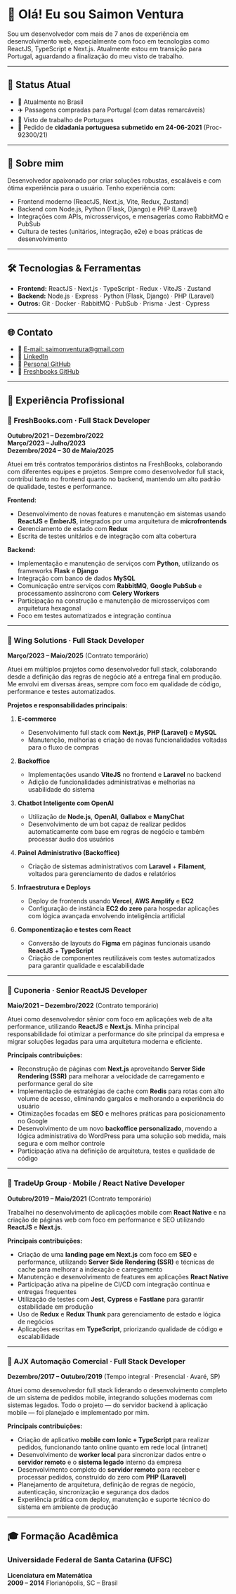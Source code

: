 # 👋 Olá! Eu sou Saimon Ventura

Sou um desenvolvedor com mais de 7 anos de experiência em desenvolvimento web, especialmente com foco em tecnologias como ReactJS, TypeScript e Next.js. Atualmente estou em transição para Portugal, aguardando a finalização do meu visto de trabalho.

---

## 🛂 Status Atual

- 📍 Atualmente no Brasil
- ✈️ Passagens compradas para Portugal (com datas remarcáveis)
- 📄 Visto de trabalho de Portugues
- 📜 Pedido de **cidadania portuguesa submetido em 24-06-2021** (Proc-92300/21)


---

## 🧠 Sobre mim

Desenvolvedor apaixonado por criar soluções robustas, escaláveis e com ótima experiência para o usuário. Tenho experiência com:

- Frontend moderno (ReactJS, Next.js, Vite, Redux, Zustand)
- Backend com Node.js, Python (Flask, Django) e PHP (Laravel)
- Integrações com APIs, microsserviços, e mensagerias como RabbitMQ e PubSub
- Cultura de testes (unitários, integração, e2e) e boas práticas de desenvolvimento

---

## 🛠️ Tecnologias & Ferramentas

- **Frontend:** ReactJS · Next.js · TypeScript · Redux · ViteJS · Zustand
- **Backend:** Node.js · Express · Python (Flask, Django) · PHP (Laravel)
- **Outros:** Git · Docker · RabbitMQ · PubSub · Prisma · Jest · Cypress

---

## 🌐 Contato

- 📧 [E-mail: saimonventura@gmail.com](mailto:saimonventura@gmail.com)
- 💼 [LinkedIn](https://www.linkedin.com/in/saimon-v-36703280/)
- 🐙 [Personal GitHub](https://github.com/saimonventura/saimon-cv)
- 🐙 [Freshbooks GitHub](https://github.com/Fresh-Saimon)


---

## 💼 Experiência Profissional

### 🏢 FreshBooks.com · Full Stack Developer  
**Outubro/2021 – Dezembro/2022**  
**Março/2023 – Julho/2023**  
**Dezembro/2024 – 30 de Maio/2025**

Atuei em três contratos temporários distintos na FreshBooks, colaborando com diferentes equipes e projetos. Sempre como desenvolvedor full stack, contribuí tanto no frontend quanto no backend, mantendo um alto padrão de qualidade, testes e performance.

**Frontend:**
- Desenvolvimento de novas features e manutenção em sistemas usando **ReactJS** e **EmberJS**, integrados por uma arquitetura de **microfrontends**
- Gerenciamento de estado com **Redux**
- Escrita de testes unitários e de integração com alta cobertura

**Backend:**
- Implementação e manutenção de serviços com **Python**, utilizando os frameworks **Flask** e **Django**
- Integração com banco de dados **MySQL**
- Comunicação entre serviços com **RabbitMQ**, **Google PubSub** e processamento assíncrono com **Celery Workers**
- Participação na construção e manutenção de microsserviços com arquitetura hexagonal
- Foco em testes automatizados e integração contínua

---

### 🏢 Wing Solutions · Full Stack Developer  
**Março/2023 – Maio/2025** (Contrato temporário)

Atuei em múltiplos projetos como desenvolvedor full stack, colaborando desde a definição das regras de negócio até a entrega final em produção. Me envolvi em diversas áreas, sempre com foco em qualidade de código, performance e testes automatizados.

**Projetos e responsabilidades principais:**

1. **E-commerce**  
   - Desenvolvimento full stack com **Next.js**, **PHP (Laravel)** e **MySQL**
   - Manutenção, melhorias e criação de novas funcionalidades voltadas para o fluxo de compras

2. **Backoffice**  
   - Implementações usando **ViteJS** no frontend e **Laravel** no backend
   - Adição de funcionalidades administrativas e melhorias na usabilidade do sistema

3. **Chatbot Inteligente com OpenAI**  
   - Utilização de **Node.js**, **OpenAI**, **Gallabox** e **ManyChat**
   - Desenvolvimento de um bot capaz de realizar pedidos automaticamente com base em regras de negócio e também processar áudio dos usuários

4. **Painel Administrativo (Backoffice)**  
   - Criação de sistemas administrativos com **Laravel** + **Filament**, voltados para gerenciamento de dados e relatórios

5. **Infraestrutura e Deploys**  
   - Deploy de frontends usando **Vercel**, **AWS Amplify** e **EC2**
   - Configuração de instância **EC2 do zero** para hospedar aplicações com lógica avançada envolvendo inteligência artificial

6. **Componentização e testes com React**  
   - Conversão de layouts do **Figma** em páginas funcionais usando **ReactJS** + **TypeScript**
   - Criação de componentes reutilizáveis com testes automatizados para garantir qualidade e escalabilidade

---

### 🏢 Cuponeria · Senior ReactJS Developer  
**Maio/2021 – Dezembro/2022** (Contrato temporário)

Atuei como desenvolvedor sênior com foco em aplicações web de alta performance, utilizando **ReactJS** e **Next.js**. Minha principal responsabilidade foi otimizar a performance do site principal da empresa e migrar soluções legadas para uma arquitetura moderna e eficiente.

**Principais contribuições:**

- Reconstrução de páginas com **Next.js** aproveitando **Server Side Rendering (SSR)** para melhorar a velocidade de carregamento e performance geral do site
- Implementação de estratégias de cache com **Redis** para rotas com alto volume de acesso, eliminando gargalos e melhorando a experiência do usuário
- Otimizações focadas em **SEO** e melhores práticas para posicionamento no Google
- Desenvolvimento de um novo **backoffice personalizado**, movendo a lógica administrativa do WordPress para uma solução sob medida, mais segura e com melhor controle
- Participação ativa na definição de arquitetura, testes e qualidade de código

---

### 🏢 TradeUp Group · Mobile / React Native Developer  
**Outubro/2019 – Maio/2021** (Contrato temporário)

Trabalhei no desenvolvimento de aplicações mobile com **React Native** e na criação de páginas web com foco em performance e SEO utilizando **ReactJS** e **Next.js**.

**Principais contribuições:**

- Criação de uma **landing page em Next.js** com foco em **SEO** e performance, utilizando **Server Side Rendering (SSR)** e técnicas de cache para melhorar a indexação e carregamento
- Manutenção e desenvolvimento de features em aplicações **React Native**
- Participação ativa na pipeline de CI/CD com integração contínua e entregas frequentes
- Utilização de testes com **Jest**, **Cypress** e **Fastlane** para garantir estabilidade em produção
- Uso de **Redux** e **Redux Thunk** para gerenciamento de estado e lógica de negócios
- Aplicações escritas em **TypeScript**, priorizando qualidade de código e escalabilidade

---

### 🏢 AJX Automação Comercial · Full Stack Developer  
**Dezembro/2017 – Outubro/2019** (Tempo integral · Presencial · Avaré, SP)

Atuei como desenvolvedor full stack liderando o desenvolvimento completo de um sistema de pedidos mobile, integrando soluções modernas com sistemas legados. Todo o projeto — do servidor backend à aplicação mobile — foi planejado e implementado por mim.

**Principais contribuições:**

- Criação de aplicativo **mobile com Ionic + TypeScript** para realizar pedidos, funcionando tanto online quanto em rede local (intranet)
- Desenvolvimento de **worker local** para sincronizar dados entre o **servidor remoto** e o **sistema legado** interno da empresa
- Desenvolvimento completo do **servidor remoto** para receber e processar pedidos, construído do zero com **PHP (Laravel)**
- Planejamento de arquitetura, definição de regras de negócio, autenticação, sincronização e segurança dos dados
- Experiência prática com deploy, manutenção e suporte técnico do sistema em ambiente de produção

---

## 🎓 Formação Acadêmica

### Universidade Federal de Santa Catarina (UFSC)  
**Licenciatura em Matemática**  
**2009 – 2014**
Florianópolis, SC – Brasil
